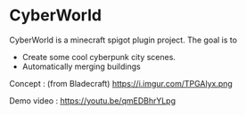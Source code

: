 # CyberWorld


CyberWorld is a minecraft spigot plugin project. The goal is to 
  - Create some cool cyberpunk city scenes.
  - Automatically merging buildings

Concept : (from Bladecraft)
https://i.imgur.com/TPGAlyx.png

Demo video : 
https://youtu.be/qmEDBhrYLpg